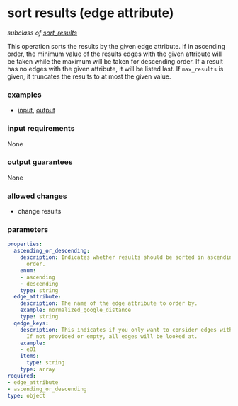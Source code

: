 # sort results (edge attribute)

_subclass of [sort_results](./sort_results.md)_

This operation sorts the results by the given edge attribute. If in ascending order, the minimum value of the results edges with the given attribute will be taken while the maximum will be taken for descending order. If a result has no edges with the given attribute, it will be listed last. If `max_results` is given, it truncates the results to at most the given value.

### examples

- [input](../examples/sort/messages/01_results_full.json), [output](../examples/sort/messages/02_sorted_results_edge_attribute.json)

### input requirements

None

### output guarantees

None

### allowed changes

- change results

### parameters

```yaml
properties:
  ascending_or_descending:
    description: Indicates whether results should be sorted in ascending or descending
      order.
    enum:
    - ascending
    - descending
    type: string
  edge_attribute:
    description: The name of the edge attribute to order by.
    example: normalized_google_distance
    type: string
  qedge_keys:
    description: This indicates if you only want to consider edges with specific edge_keys.
      If not provided or empty, all edges will be looked at.
    example:
    - e01
    items:
      type: string
    type: array
required:
- edge_attribute
- ascending_or_descending
type: object
```
